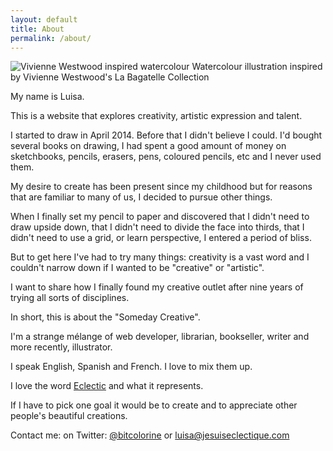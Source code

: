```yaml
---
layout: default
title: About
permalink: /about/
---
```


<img src="{{ site.baseurl }}/assets/img/vivienne-inspired.jpg" alt="Vivienne Westwood inspired watercolour">
<span class="caption">Watercolour illustration inspired by Vivienne Westwood's La Bagatelle Collection</span>

My name is Luisa.

This is a website that explores creativity, artistic expression and talent. 

I started to draw in April 2014. Before that I didn't believe I could. I'd bought several books on drawing, I had spent a good amount of money on sketchbooks, pencils, erasers, pens, coloured pencils, etc and I never used them.

My desire to create has been present since my childhood but for reasons that are familiar to many of us, I decided to pursue other things.  

When I finally set my pencil to paper and discovered that I didn't need to draw upside down, that I didn't need to divide the face into thirds, that I didn't need to use a grid, or learn perspective, I entered a period of bliss.

But to get here I've had to try many things: creativity is a vast word and I couldn't narrow down if I wanted to be "creative" or "artistic".

I want to share how I finally found my creative outlet after nine years of trying all sorts of disciplines.  

In short, this is about the "Someday Creative".  

I'm a strange mélange of web developer, librarian, bookseller, writer and more recently, illustrator. 

 I speak English, Spanish and French. I love to mix them up.

 I love the word [Eclectic](http://geniscarreras.com/philographics/#/eclecticism/) and what it represents. 

If I have to pick one goal it would be to create and to appreciate other people's beautiful creations. 



<!--I give up on that. I tend to blog in Spanish and French sometimes.

I've had many blogs. One ran for 8 years. 
I tried all the platforms: Blogger, Typepad, WordPress both the free and the hosted version and Tumblr.
After I closed the 8 year old blog I could never feel at home. I was always afraid I would lose my content, or that it would be impossible to export. Tumblr being the most recent example.

So using my front-end skills and a lot of patience, I decided to give Jekyll a try. My site will always be with me. Though at the moment I'm hosting it on Github pages, if Github pulls [another](http://online.wsj.com/articles/harassment-claims-make-startup-github-grow-up-1405639553) funny stunt, I can simply grab all my files and put them elsewhere.


To calm my obsessions [I illustrate.](http://miraenmiburbuja.tumblr.com) -->



Contact me:
on Twitter: [@bitcolorine](http://twitter.com/bitcolorine)
or luisa@jesuiseclectique.com

